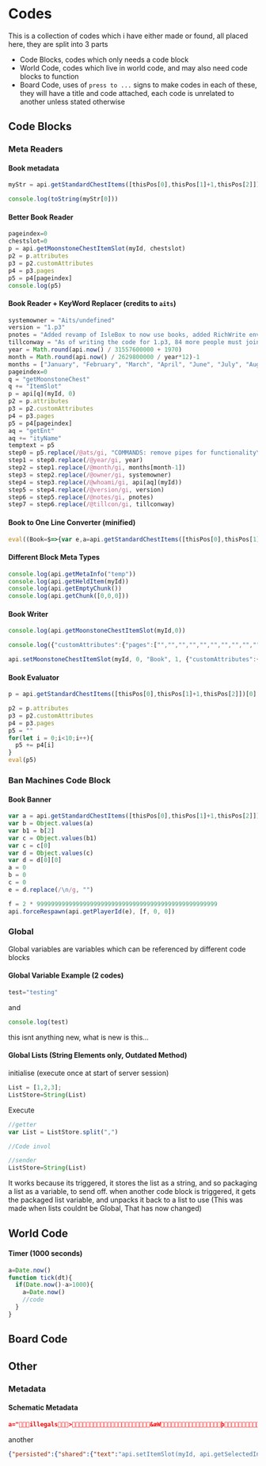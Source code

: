 # Codes

This is a collection of codes which i have either made or found, all placed here,
they are split into 3 parts
- Code Blocks, codes which only needs a code block
- World Code, codes which live in world code, and may also need code blocks to function
- Board Code, uses of `press to ...` signs to make codes
in each of these, they will have a title and code attached, each code is unrelated to another unless stated otherwise



## Code Blocks
### Meta Readers
#### Book metadata
```js
myStr = api.getStandardChestItems([thisPos[0],thisPos[1]+1,thisPos[2]]);

console.log(toString(myStr[0]))
```
#### Better Book Reader
```js
pageindex=0
chestslot=0
p = api.getMoonstoneChestItemSlot(myId, chestslot)
p2 = p.attributes
p3 = p2.customAttributes 
p4 = p3.pages
p5 = p4[pageindex]
console.log(p5)
```
#### Book Reader + KeyWord Replacer \(credits to `aits`\)
```js
systemowner = "Aits/undefined"
version = "1.p3"
pnotes = "Added revamp of IsleBox to now use books, added RichWrite environment for user-friendly and useful writing"
tillconway = "As of writing the code for 1.p3, 84 more people must join the official isleos server until Conways Game of Life will be added (zero if arthur adds getBlockRect)"
year = Math.round(api.now() / 31557600000 + 1970)
month = Math.round(api.now() / 2629800000 / year*12)-1
months = ["January", "February", "March", "April", "June", "July", "August", "September", "October", "November", "December"]
pageindex=0
q = "getMoonstoneChest"
q += "ItemSlot"
p = api[q](myId, 0)
p2 = p.attributes
p3 = p2.customAttributes 
p4 = p3.pages
p5 = p4[pageindex]
aq = "getEnt"
aq += "ityName"
temptext = p5
step0 = p5.replace(/@ats/gi, "COMMANDS: remove pipes for functionality\n@|ats: returns all ats\n@|year: returns current year\n@|month: returns current month\n@|owner: returns the owner of the system (likely undefined)\n@|whoami: returns current user\n@|version: returns system version\n@|notes: returns latest patch notes\n@|tillcon: gives the number of players to join the isleos server until Conways game of Life will be added without getBlockRect")
step1 = step0.replace(/@year/gi, year)
step2 = step1.replace(/@month/gi, months[month-1])
step3 = step2.replace(/@owner/gi, systemowner)
step4 = step3.replace(/@whoami/gi, api[aq](myId))
step5 = step4.replace(/@version/gi, version)
step6 = step5.replace(/@notes/gi, pnotes)
step7 = step6.replace(/@tillcon/gi, tillconway)
```
#### Book to One Line Converter (minified)
```js
eval((Book=$=>{var e,a=api.getStandardChestItems([thisPos[0],thisPos[1]+1,thisPos[2]])[$],r=Object.values(a),t=Object.values(r[2]),t=t[0],l=Object.values(t),s="";for(let v=0;v<10;v++){var u=l[0][v],u=u.replace(/\n/g,"");""!=u&&(s+=u)}return a=0,r=0,t=0,l=0,u=0,s})(0));
```
#### Different Block Meta Types
```js
console.log(api.getMetaInfo("temp"))
console.log(api.getHeldItem(myId))
console.log(api.getEmptyChunk())
console.log(api.getChunk([0,0,0]))
```
#### Book Writer
```js
console.log(api.getMoonstoneChestItemSlot(myId,0))

console.log({"customAttributes":{"pages":["","","","","","","","","",""],"author":"FISHING-SIM-SERVER"},"customDisplayName":"SaveData"})

api.setMoonstoneChestItemSlot(myId, 0, "Book", 1, {"customAttributes":{"pages":["","","","","","","","","",""],"author":""},"customDisplayName":"SaveData","customDescription":"DO NOT REMOVE OR MOVE"})
```
#### Book Evaluator
```js
p = api.getStandardChestItems([thisPos[0],thisPos[1]+1,thisPos[2]])[0]

p2 = p.attributes
p3 = p2.customAttributes 
p4 = p3.pages
p5 = ""
for(let i = 0;i<10;i++){
  p5 += p4[i]
}
eval(p5)
```
### Ban Machines Code Block
#### Book Banner
```js
var a = api.getStandardChestItems([thisPos[0],thisPos[1]+1,thisPos[2]])[0];
var b = Object.values(a)
var b1 = b[2]
var c = Object.values(b1)
var c = c[0]
var d = Object.values(c)
var d = d[0][0]
a = 0
b = 0
c = 0
e = d.replace(/\n/g, "")

f = 2 * 999999999999999999999999999999999999999999999999999
api.forceRespawn(api.getPlayerId(e), [f, 0, 0])
```
### Global
Global variables are variables which can be referenced by different code blocks
#### Global Variable Example \(2 codes\)
```js
test="testing"
```
and
```js
console.log(test)
```
this isnt anything new, what is new is this...
#### Global Lists \(String Elements only, Outdated Method\)
initialise \(execute once at start of server session\)
```js
List = [1,2,3];
ListStore=String(List)
```
Execute
```js
//getter
var List = ListStore.split(",")

//Code invol

//sender
ListStore=String(List)
```
It works because its triggered, it stores the list as a string, and so packaging a list as a variable, to send off.
when another code block is triggered, it gets the packaged list variable, and unpacks it back to a list to use
\(This was made when lists couldnt be Global, That has now changed\)
## World Code
#### Timer \(1000 seconds\)
```js
a=Date.now()
function tick(dt){
  if(Date.now()-a>1000){
    a=Date.now()
    //code
  }
}
```
## Board Code

## Other
### Metadata
#### Schematic Metadata
```json
a="illegals>&æWþþ{"persisted":{"chestStr":"[{\"name\":\"Apple block\",\"amount\":999,\"attributes\":{\"customAttributes\":{\"pages\":[\"\",\"\",\"\",\"\",\"\",\"\",\"\",\"\",\"\",\"\"],\"author\":\"nightops\",\"changeTime\":1738808482237},\"customDescription\":\"by nightowl\",\"customDisplayName\":\"dTomato blockd\"}},{\"name\":\"Compass\",\"amount\":null,\"attributes\":{\"customAttributes\":{\"target\":[928,null,null]},\"customDescription\":\"points to (928, NaN, NaN)\"}},{\"name\":\"Compass\",\"amount\":null,\"attributes\":{\"customAttributes\":{\"target\":[null,null,null]},\"customDescription\":\"points to (NaN, NaN, NaN)\"}},{\"name\":\"Double barrel\",\"amount\":null,\"attributes\":{\"customAttributes\":{\"shotsLeft\":9000000000}}},{\"name\":\"AK-47\",\"amount\":null,\"attributes\":{\"customAttributes\":{\"shotsLeft\":-1}}},{\"name\":\"AWp\",\"amount\":null,\"attributes\":{\"customAttributes\":{\"shotsLeft\":99}}},{\"name\":\"Minigun\",\"amount\":null,\"attributes\":{\"customAttributes\":{\"shotsLeft\":9000000000}}},{\"name\":\"book\",\"amount\":null,\"attrTittes\":{\"customAttributes\":{\"pages\":[\"gvdj\",\"\",\"\",\"\",\"\",\"\",\"\",\"\",\"\",\"\"],\"author\":\"Turtl3\",\"changeTime\":1738259561292},\"customDescription\":\"by Arthur\",\"customDisplayName\":\"Title\"}},null,null,null,null,null,null,null,null,null,null,null,null,null,null,null,null,null,null,null,null,null,null,null,null,null,null,null,null]"}}"
```
another
```json
{"persisted":{"shared":{"text":"api.setItemSlot(myId, api.getSelectedInventorySlotI(myId), \"Code block\", 1, attributes?: ItemAttributes, tellClient = true)","uncensoredText":"api.setItemSlot(myId, api.getSelectedInventorySlotI(myId), \"Code block\", 1, attributes?: ItemAttributes, tellClient = true)","textSize":0},"author":"_eu8VhYXV7hM8u41oGGZG","builder":"_eu8VhYXV7hM8u41oGGZG"}}
```

